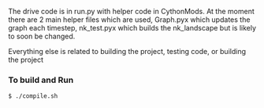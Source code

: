 
The drive code is in run.py with helper code in CythonMods.
At the moment there are 2 main helper files which are used, Graph.pyx which updates the graph each timestep, nk_test.pyx which builds the nk_landscape but is likely to soon be changed.

Everything else is related to building the project, testing code, or building the project


### To build and Run
```
$ ./compile.sh
```
